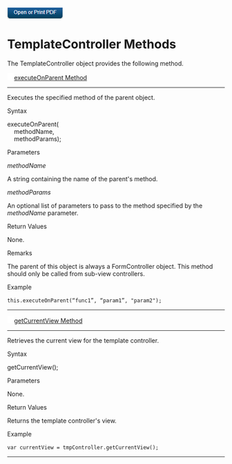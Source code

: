                         

[![](Resources/Images/pdf.png)](http://docs.voltmx.com/9_x_PDFs/iris/voltmx_ref_arch_ap_internali.pdf)


TemplateController Methods
==========================

The TemplateController object provides the following method.

[![Closed](../Skins/Default/Stylesheets/Images/transparent.gif)](javascript:void(0);)[executeOnParent Method](javascript:void(0);) 

* * *

Executes the specified method of the parent object.

Syntax

executeOnParent(  
    methodName,  
    methodParams);

Parameters

_methodName_

A string containing the name of the parent's method.

_methodParams_

An optional list of parameters to pass to the method specified by the _methodName_ parameter.

Return Values

None.

Remarks

The parent of this object is always a FormController object. This method should only be called from sub-view controllers.

Example

```
this.executeOnParent(“func1”, “param1”, "param2");
```

* * *

[![Closed](../Skins/Default/Stylesheets/Images/transparent.gif)](javascript:void(0);)[getCurrentView Method](javascript:void(0);)

* * *

Retrieves the current view for the template controller.

Syntax

getCurrentView();

Parameters

None.

Return Values

Returns the template controller's view.

Example

```
var currentView = tmpController.getCurrentView();
```

* * *
